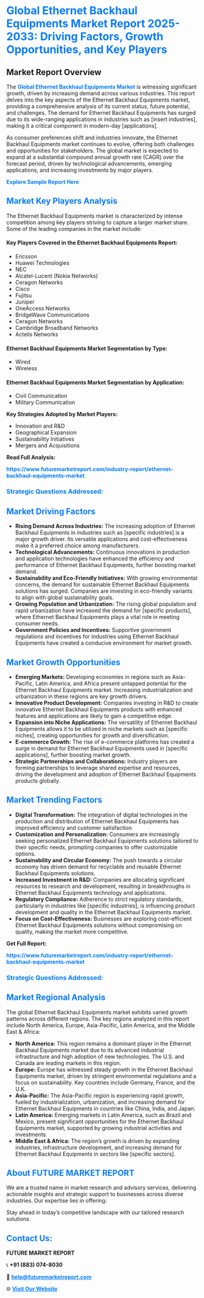 <h1 style="color: #007BFF;">Global Ethernet Backhaul Equipments Market Report 2025-2033: Driving Factors, Growth Opportunities, and Key Players</h1>

<section id="overview">
<h2>Market Report Overview</h2>
<p>The <a href="https://www.futuremarketreport.com/industry-report/ethernet-backhaul-equipments-market" style="color: #007BFF; text-decoration: none;"><strong>Global Ethernet Backhaul Equipments Market</strong></a> is witnessing significant growth, driven by increasing demand across various industries. This report delves into the key aspects of the Ethernet Backhaul Equipments market, providing a comprehensive analysis of its current status, future potential, and challenges. The demand for Ethernet Backhaul Equipments has surged due to its wide-ranging applications in industries such as [insert industries], making it a critical component in modern-day [applications].</p>
<p>As consumer preferences shift and industries innovate, the Ethernet Backhaul Equipments market continues to evolve, offering both challenges and opportunities for stakeholders. The global market is expected to expand at a substantial compound annual growth rate (CAGR) over the forecast period, driven by technological advancements, emerging applications, and increasing investments by major players.</p>
</section>

<section id="overview">
<p><a href="https://www.futuremarketreport.com/request-sample/reportId=108012" style="color: #007BFF; text-decoration: none;"><strong>Explore Sample Report Here</strong></a></p>
</section>

<section id="key-players">
<h2 style="color: #007BFF;">Market Key Players Analysis</h2>
<p>The Ethernet Backhaul Equipments market is characterized by intense competition among key players striving to capture a larger market share. Some of the leading companies in the market include:</p>
<h4>Key Players Covered in the Ethernet Backhaul Equipments Report:</h4>
<ul><li>Ericsson</li><li>Huawei Technologies</li><li>NEC</li><li>Alcatel-Lucent (Nokia Networks)</li><li>Ceragon Networks</li><li>Cisco</li><li>Fujitsu</li><li>Juniper</li><li>OneAccess Networks</li><li>BridgeWave Communications</li><li>Ceragon Networks</li><li>Cambridge Broadband Networks</li><li>Actelis Networks</li></ul>
<h4>Ethernet Backhaul Equipments Market Segmentation by Type:</h4>
<ul><li>Wired</li><li>Wireless</li></ul>

<h4>Ethernet Backhaul Equipments Market Segmentation by Application:</h4>
<ul><li>Civil Communication</li><li>Military Communication</li></ul>
<p><strong>Key Strategies Adopted by Market Players:</strong></p>
<ul>
<li>Innovation and R&D</li>
<li>Geographical Expansion</li>
<li>Sustainability Initiatives</li>
<li>Mergers and Acquisitions</li>
</ul>
</section>

<section>
<p><strong>Read Full Analysis: </strong></p><a href="https://www.futuremarketreport.com/industry-report/ethernet-backhaul-equipments-market" style="color: #007BFF; text-decoration: none;"><strong>https://www.futuremarketreport.com/industry-report/ethernet-backhaul-equipments-market</strong></a>
<h3 style="color: #007BFF;">Strategic Questions Addressed:</h3>
</section>

<section id="driving-factors">
<h2 style="color: #007BFF;">Market Driving Factors</h2>
<ul>
<li><strong>Rising Demand Across Industries:</strong> The increasing adoption of Ethernet Backhaul Equipments in industries such as [specific industries] is a major growth driver. Its versatile applications and cost-effectiveness make it a preferred choice among manufacturers.</li>
<li><strong>Technological Advancements:</strong> Continuous innovations in production and application technologies have enhanced the efficiency and performance of Ethernet Backhaul Equipments, further boosting market demand.</li>
<li><strong>Sustainability and Eco-Friendly Initiatives:</strong> With growing environmental concerns, the demand for sustainable Ethernet Backhaul Equipments solutions has surged. Companies are investing in eco-friendly variants to align with global sustainability goals.</li>
<li><strong>Growing Population and Urbanization:</strong> The rising global population and rapid urbanization have increased the demand for [specific products], where Ethernet Backhaul Equipments plays a vital role in meeting consumer needs.</li>
<li><strong>Government Policies and Incentives:</strong> Supportive government regulations and incentives for industries using Ethernet Backhaul Equipments have created a conducive environment for market growth.</li>
</ul>
</section>

<section id="growth-opportunities">
<h2 style="color: #007BFF;">Market Growth Opportunities</h2>
<ul>
<li><strong>Emerging Markets:</strong> Developing economies in regions such as Asia-Pacific, Latin America, and Africa present untapped potential for the Ethernet Backhaul Equipments market. Increasing industrialization and urbanization in these regions are key growth drivers.</li>
<li><strong>Innovative Product Development:</strong> Companies investing in R&D to create innovative Ethernet Backhaul Equipments products with enhanced features and applications are likely to gain a competitive edge.</li>
<li><strong>Expansion into Niche Applications:</strong> The versatility of Ethernet Backhaul Equipments allows it to be utilized in niche markets such as [specific niches], creating opportunities for growth and diversification.</li>
<li><strong>E-commerce Growth:</strong> The rise of e-commerce platforms has created a surge in demand for Ethernet Backhaul Equipments used in [specific applications], further boosting market growth.</li>
<li><strong>Strategic Partnerships and Collaborations:</strong> Industry players are forming partnerships to leverage shared expertise and resources, driving the development and adoption of Ethernet Backhaul Equipments products globally.</li>
</ul>
</section>

<section id="trending-factors">
<h2 style="color: #007BFF;">Market Trending Factors</h2>
<ul>
<li><strong>Digital Transformation:</strong> The integration of digital technologies in the production and distribution of Ethernet Backhaul Equipments has improved efficiency and customer satisfaction.</li>
<li><strong>Customization and Personalization:</strong> Consumers are increasingly seeking personalized Ethernet Backhaul Equipments solutions tailored to their specific needs, prompting companies to offer customizable options.</li>
<li><strong>Sustainability and Circular Economy:</strong> The push towards a circular economy has driven demand for recyclable and reusable Ethernet Backhaul Equipments solutions.</li>
<li><strong>Increased Investment in R&D:</strong> Companies are allocating significant resources to research and development, resulting in breakthroughs in Ethernet Backhaul Equipments technology and applications.</li>
<li><strong>Regulatory Compliance:</strong> Adherence to strict regulatory standards, particularly in industries like [specific industries], is influencing product development and quality in the Ethernet Backhaul Equipments market.</li>
<li><strong>Focus on Cost-Effectiveness:</strong> Businesses are exploring cost-efficient Ethernet Backhaul Equipments solutions without compromising on quality, making the market more competitive.</li>
</ul>
</section>

<section>
<p><strong>Get Full Report: </strong></p><a href="https://www.futuremarketreport.com/industry-report/ethernet-backhaul-equipments-market" style="color: #007BFF; text-decoration: none;"><strong>https://www.futuremarketreport.com/industry-report/ethernet-backhaul-equipments-market</strong></a>
<h3 style="color: #007BFF;">Strategic Questions Addressed:</h3>
</section>


<section id="regional-analysis">
<h2 style="color: #007BFF;">Market Regional Analysis</h2>
<p>The global Ethernet Backhaul Equipments market exhibits varied growth patterns across different regions. The key regions analyzed in this report include North America, Europe, Asia-Pacific, Latin America, and the Middle East & Africa:</p>
<ul>
<li><strong>North America:</strong> This region remains a dominant player in the Ethernet Backhaul Equipments market due to its advanced industrial infrastructure and high adoption of new technologies. The U.S. and Canada are leading markets in this region.</li>
<li><strong>Europe:</strong> Europe has witnessed steady growth in the Ethernet Backhaul Equipments market, driven by stringent environmental regulations and a focus on sustainability. Key countries include Germany, France, and the U.K.</li>
<li><strong>Asia-Pacific:</strong> The Asia-Pacific region is experiencing rapid growth, fueled by industrialization, urbanization, and increasing demand for Ethernet Backhaul Equipments in countries like China, India, and Japan.</li>
<li><strong>Latin America:</strong> Emerging markets in Latin America, such as Brazil and Mexico, present significant opportunities for the Ethernet Backhaul Equipments market, supported by growing industrial activities and investments.</li>
<li><strong>Middle East & Africa:</strong> The region’s growth is driven by expanding industries, infrastructure development, and increasing demand for Ethernet Backhaul Equipments in sectors like [specific sectors].</li>
</ul>
</section>

<footer>
<h2 style="color: #007BFF;">About FUTURE MARKET REPORT</h2>
<p>We are a trusted name in market research and advisory services, delivering actionable insights and strategic support to businesses across diverse industries. Our expertise lies in offering:</p>

<p>Stay ahead in today’s competitive landscape with our tailored research solutions.</p>

<h2 style="color: #007BFF;">Contact Us:</h2>
<p><strong>FUTURE MARKET REPORT</strong></p>
<p>📞 <strong>+91 (883) 074-8030</strong></p>
<p>📧 <strong><a href="mailto:help@futuremarketreport.com" style="color: #007BFF;">help@futuremarketreport.com</a></strong></p>
<p>🌐 <strong><a href="https://www.futuremarketreport.com/" style="color: #007BFF;">Visit Our Website</a></strong></p>
</footer>